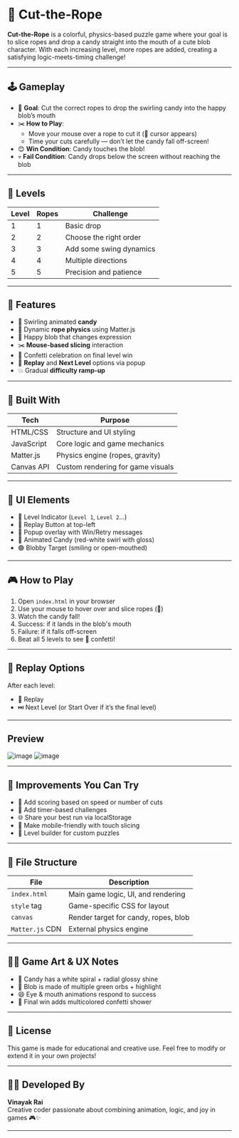 # 🍬 Cut-the-Rope

**Cut-the-Rope** is a colorful, physics-based puzzle game where your goal is to slice ropes and drop a candy straight into the mouth of a cute blob character. With each increasing level, more ropes are added, creating a satisfying logic-meets-timing challenge!

---

## 🕹 Gameplay

- 🎯 **Goal**: Cut the correct ropes to drop the swirling candy into the happy blob’s mouth
- ✂️ **How to Play**:
  - Move your mouse over a rope to cut it (🔪 cursor appears)
  - Time your cuts carefully — don’t let the candy fall off-screen!
- 😊 **Win Condition**: Candy touches the blob!
- 💀 **Fail Condition**: Candy drops below the screen without reaching the blob

---

## 🔢 Levels

| Level | Ropes | Challenge                  |
|-------|-------|-----------------------------|
| 1     | 1     | Basic drop                  |
| 2     | 2     | Choose the right order      |
| 3     | 3     | Add some swing dynamics     |
| 4     | 4     | Multiple directions         |
| 5     | 5     | Precision and patience      |

---

## 🎨 Features

- 🍭 Swirling animated **candy**
- 🤖 Dynamic **rope physics** using Matter.js
- 🐸 Happy blob that changes expression
- ✂️ **Mouse-based slicing** interaction
- 🎉 Confetti celebration on final level win
- 🔄 **Replay** and **Next Level** options via popup
- 💥 Gradual **difficulty ramp-up**

---

## 🔧 Built With

| Tech         | Purpose                         |
|--------------|----------------------------------|
| HTML/CSS     | Structure and UI styling         |
| JavaScript   | Core logic and game mechanics    |
| Matter.js    | Physics engine (ropes, gravity)  |
| Canvas API   | Custom rendering for game visuals|

---

## 📸 UI Elements

- 🔢 Level Indicator (`Level 1`, `Level 2`...)
- 🔁 Replay Button at top-left
- 🧠 Popup overlay with Win/Retry messages
- 🍭 Animated Candy (red-white swirl with gloss)
- 🟢 Blobby Target (smiling or open-mouthed)

---

## 🎮 How to Play

1. Open `index.html` in your browser
2. Use your mouse to hover over and slice ropes (🔪)
3. Watch the candy fall!
4. Success: if it lands in the blob's mouth
5. Failure: if it falls off-screen
6. Beat all 5 levels to see 🎊 confetti!

---

## 🔄 Replay Options

After each level:
- 🔁 Replay
- ⏭️ Next Level (or Start Over if it’s the final level)

---

## Preview

![image](https://github.com/user-attachments/assets/de6a2e42-036d-4039-9e31-3a61eaf22afd)
![image](https://github.com/user-attachments/assets/cd984781-c353-4e46-b3ba-601de6b6cfa9)

---

## 🚀 Improvements You Can Try

- 🎯 Add scoring based on speed or number of cuts
- 🧠 Add timer-based challenges
- 🌐 Share your best run via localStorage
- 📱 Make mobile-friendly with touch slicing
- 🧩 Level builder for custom puzzles

---

## 📁 File Structure

| File            | Description                          |
|-----------------|--------------------------------------|
| `index.html`     | Main game logic, UI, and rendering  |
| `style` tag      | Game-specific CSS for layout        |
| `canvas`         | Render target for candy, ropes, blob|
| `Matter.js` CDN  | External physics engine             |

---

## 🧑‍🎨 Game Art & UX Notes

- 🍬 Candy has a white spiral + radial glossy shine
- 🧠 Blob is made of multiple green orbs + highlight
- 😄 Eye & mouth animations respond to success
- 🎊 Final win adds multicolored confetti shower

---

## 🧾 License

This game is made for educational and creative use. Feel free to modify or extend it in your own projects!

---

## 👩‍💻 Developed By

**Vinayak Rai**  
Creative coder passionate about combining animation, logic, and joy in games 🎮✨

---

